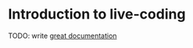 # Introduction to live-coding

TODO: write [great documentation](http://jacobian.org/writing/great-documentation/what-to-write/)
